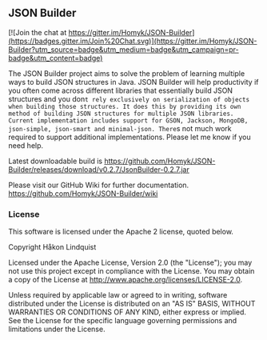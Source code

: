 ## JSON Builder

[![Join the chat at https://gitter.im/Homyk/JSON-Builder](https://badges.gitter.im/Join%20Chat.svg)](https://gitter.im/Homyk/JSON-Builder?utm_source=badge&utm_medium=badge&utm_campaign=pr-badge&utm_content=badge)

The JSON Builder project aims to solve the problem of learning multiple ways to build JSON structures in Java. JSON Builder will help productivity if you often come across different libraries that essentially build JSON structures and you don`t rely exclusively on serialization of objects when building those structures. It does this by providing its own method of building JSON structures for multiple JSON libraries. Current implementation includes support for GSON, Jackson, MongoDB, json-simple, json-smart and minimal-json. There`s not much work required to support additional implementations. Please let me know if you need help.

Latest downloadable build is https://github.com/Homyk/JSON-Builder/releases/download/v0.2.7/JsonBuilder-0.2.7.jar

Please visit our GitHub Wiki for further documentation.
https://github.com/Homyk/JSON-Builder/wiki

### License

This software is licensed under the Apache 2 license, quoted below.

Copyright Håkon Lindquist

Licensed under the Apache License, Version 2.0 (the "License"); you may not use this project except in compliance with the License. You may obtain a copy of the License at http://www.apache.org/licenses/LICENSE-2.0.

Unless required by applicable law or agreed to in writing, software distributed under the License is distributed on an "AS IS" BASIS, WITHOUT WARRANTIES OR CONDITIONS OF ANY KIND, either express or implied. See the License for the specific language governing permissions and limitations under the License.